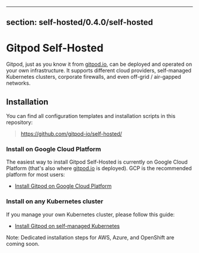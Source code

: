<script context="module">
  export const prerender = true;
</script>

---

## section: self-hosted/0.4.0/self-hosted

# Gitpod Self-Hosted

Gitpod, just as you know it from [gitpod.io](https://gitpod.io), can be deployed and operated on your own infrastructure. It supports different cloud providers, self-managed Kubernetes clusters, corporate firewalls, and even off-grid / air-gapped networks.

## Installation

You can find all configuration templates and installation scripts in this repository:

> https://github.com/gitpod-io/self-hosted/

### Install on Google Cloud Platform

The easiest way to install Gitpod Self-Hosted is currently on Google Cloud Platform (that's also where [gitpod.io](https://gitpod.io) is deployed). GCP is the recommended platform for most users:

- [Install Gitpod on Google Cloud Platform](./install/install-on-gcp-script)

### Install on any Kubernetes cluster

If you manage your own Kubernetes cluster, please follow this guide:

- [Install Gitpod on self-managed Kubernetes](./install/install-on-kubernetes)

Note: Dedicated installation steps for AWS, Azure, and OpenShift are coming soon.
